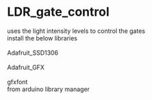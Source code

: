 # LDR_gate_control
uses the light intensity levels to control the gates
<br>install the below libraries</br> 
<br>Adafruit_SSD1306</br>
<br>Adafruit_GFX</br>
<br>gfxfont</br>
from arduino library manager

